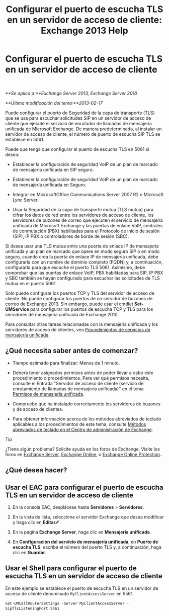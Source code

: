 ﻿---
title: 'Configurar el puerto de escucha TLS en un servidor de acceso de cliente: Exchange 2013 Help'
TOCTitle: Configurar el puerto de escucha TLS en un servidor de acceso de cliente
ms:assetid: f4401923-61fa-4dc5-95f8-c0d2f515b2ea
ms:mtpsurl: https://technet.microsoft.com/es-es/library/JJ673576(v=EXCHG.150)
ms:contentKeyID: 50556910
ms.date: 04/23/2018
mtps_version: v=EXCHG.150
ms.translationtype: HT
---

# Configurar el puerto de escucha TLS en un servidor de acceso de cliente

 

_**Se aplica a:**Exchange Server 2013, Exchange Server 2016_

_**Última modificación del tema:**2013-02-17_

Puede configurar el puerto de Seguridad de la capa de transporte (TLS) que se usa para escuchar solicitudes SIP en un servidor de acceso de cliente que ejecute el servicio de enrutador de llamadas de mensajería unificada de Microsoft Exchange. De manera predeterminada, al instalar un servidor de acceso de cliente, el número de puerto de escucha SIP TLS se establece en 5061.

Puede que tenga que configurar el puerto de escucha TLS en 5061 si desea:

  - Establecer la configuración de seguridad VoIP de un plan de marcado de mensajería unificada en SIP seguro.

  - Establecer la configuración de seguridad VoIP de un plan de marcado de mensajería unificada en Seguro.

  - Integrar en MicrosoftOffice Communications Server 2007 R2 o Microsoft Lync Server.

  - Usar la Seguridad de la capa de transporte mutua (TLS mutua) para cifrar los datos de red entre los servidores de acceso de cliente, los servidores de buzones de correo que ejecuten el servicio de mensajería unificada de Microsoft Exchange y las puertas de enlace VoIP, centrales de conmutación (PBX) habilitadas para el Protocolo de inicio de sesión (SIP), IP PBX o controladores de borde de sesión (SBC).

Si desea usar una TLS mutua entre una puerta de enlace IP de mensajería unificada y un plan de marcado que opere en modo seguro SIP o en modo seguro, cuando crea la puerta de enlace IP de mensajería unificada, debe configurarla con un nombre de dominio completo (FQDN) y, a continuación, configurarla para que escuche el puerto TLS 5061. Asimismo, debe comprobar que las puertas de enlace VoIP, PBX habilitadas para SIP, IP PBX y SBC también se hayan configurado para escuchar las solicitudes de TLS mutua en el puerto 5061.

Solo puede configurar los puertos TCP y TLS del servidor de acceso de cliente. No puede configurar los puertos de un servidor de buzones de correo de Exchange 2013. Sin embargo, puede usar el cmdlet **Set-UMService** para configurar los puertos de escucha TCP y TLS para los servidores de mensajería unificada de Exchange 2010.

Para consultar otras tareas relacionadas con la mensajería unificada y los servidores de acceso de clientes, vea [Procedimientos de servicios de mensajería unificada](um-services-procedures-exchange-2013-help.md).

## ¿Qué necesita saber antes de comenzar?

  - Tiempo estimado para finalizar: Menos de 1 minuto.

  - Deberá tener asignados permisos antes de poder llevar a cabo este procedimiento o procedimientos. Para ver qué permisos necesita, consulte el Entrada "Servidor de acceso de cliente (servicio de enrutamiento de llamadas de mensajería unificada)" en el tema [Permisos de mensajería unificada](unified-messaging-permissions-exchange-2013-help.md).

  - Compruebe que ha instalado correctamente los servidores de buzones y de acceso de clientes.

  - Para obtener información acerca de los métodos abreviados de teclado aplicables a los procedimientos de este tema, consulte [Métodos abreviados de teclado en el Centro de administración de Exchange](keyboard-shortcuts-in-the-exchange-admin-center-exchange-online-protection-help.md).


> [!TIP]
> ¿Tiene algún problema? Solicite ayuda en los foros de Exchange. Visite los foros en <A href="https://go.microsoft.com/fwlink/p/?linkid=60612">Exchange Server</A>, <A href="https://go.microsoft.com/fwlink/p/?linkid=267542">Exchange Online</A>, o <A href="https://go.microsoft.com/fwlink/p/?linkid=285351">Exchange Online Protection</A>..



## ¿Qué desea hacer?

## Usar el EAC para configurar el puerto de escucha TLS en un servidor de acceso de cliente

1.  En la consola EAC, desplácese hasta **Servidores** \> **Servidores**.

2.  En la vista de lista, seleccione el servidor Exchange que desea modificar y haga clic en **Editar**![Icono Editar](images/Bb124582.6f53ccb2-1f13-4c02-bea0-30690e6ea71d(EXCHG.150).gif "Icono Editar").

3.  En la página **Exchange Server**, haga clic en **Mensajería unificada**.

4.  En **Configuración del servicio de mensajería unificada**, en **Puerto de escucha TLS**, escriba el número del puerto TLS y, a continuación, haga clic en **Guardar**.

## Usar el Shell para configurar el puerto de escucha TLS en un servidor de acceso de cliente

En este ejemplo se establece el puerto de escucha TLS en un servidor de acceso de cliente denominado `MyClientAccessServer` en 5561.

    Set-UMCallRouterSettings -Server MyClientAccessServer -SipTlsListeningPort 5561

